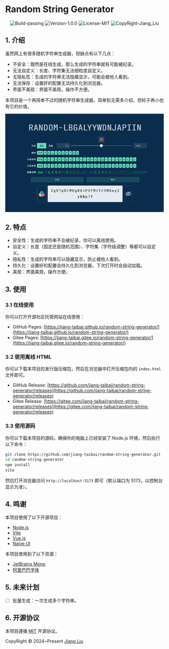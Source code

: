 # Random String Generator

<div align="center">
  <img src="https://img.shields.io/badge/Build-passing-%2396C40F" alt="Build-passing"/>
  <img src="https://img.shields.io/badge/Version-1.0.0-%231081C1" alt="Version-1.0.0"/>
  <img src="https://img.shields.io/badge/License-MIT-%2396C40F" alt="License-MIT"/>
  <img src="https://img.shields.io/badge/CopyRight-Jiang_Liu-%2396C40F" alt="CopyRight-Jiang_Liu"/>
</div>

## 1. 介绍

虽然网上有很多随机字符串生成器，但缺点有以下几点：

- 不安全：既然是在线生成，那么生成的字符串就有可能被纪录。
- 无法自定义：长度、字符集无法细粒度自定义。
- 无隐私性：生成的字符串无法隐藏显示，可能会被他人看到。
- 无法保存：设置好的配置无法持久化到浏览器。
- 界面不美观：界面不美观，操作不方便。

本项目是一个再简单不过的随机字符串生成器，简单到无需多介绍，但轮子再小也有它的价值。

![Preview](./assets/img/preview.gif)

## 2. 特点

- 安全性：生成的字符串不会被纪录，你可以离线使用。
- 自定义：长度（固定还是随机范围）、字符集（字符级调整）等都可以自定义。
- 隐私性：生成的字符串可以隐藏显示，防止被他人看到。
- 持久化：设置好的配置会持久化到浏览器，下次打开时会自动加载。
- 美观：界面美观，操作方便。

## 3. 使用

### 3.1 在线使用

你可以打开开源社区托管网站在线使用：

- GitHub
  Pages: [https://jiang-taibai.github.io/random-string-generator/](https://jiang-taibai.github.io/random-string-generator/)
- Gitee
  Pages: [https://jiang-taibai.gitee.io/random-string-generator/](https://jiang-taibai.gitee.io/random-string-generator/)

### 3.2 使用离线 HTML

你可以下载本项目的发行版压缩包，然后在浏览器中打开压缩包内的 `index.html` 文件即可。

- GitHub
  Release: [https://github.com/jiang-taibai/random-string-generator/releases](https://github.com/jiang-taibai/random-string-generator/releases)
- Gitee
  Release: [https://gitee.com/jiang-taibai/random-string-generator/releases](https://gitee.com/jiang-taibai/random-string-generator/releases)

### 3.3 使用源码

你可以下载本项目的源码，确保你的电脑上已经安装了 Node.js 环境，然后执行以下命令：

```bash
git clone https://github.com/jiang-taibai/random-string-generator.git
cd random-string-generator
npm install
vite
```

然后打开浏览器访问 `http://localhost:5173` 即可（默认端口为 5173，以控制台显示为准）。

## 4. 鸣谢

本项目使用了以下开源项目：

- [Node.js](https://nodejs.org/)
- [Vite](https://vitejs.dev/)
- [Vue.js](https://vuejs.org/)
- [Naive UI](https://www.naiveui.com/)

本项目使用到了以下资源：

- [JetBrains Mono](https://github.com/JetBrains/JetBrainsMono)
- [阿⾥巴巴字体](https://www.alibabafonts.com/#/font)

## 5. 未来计划

- [ ] 批量生成：一次生成多个字符串。

## 6. 开源协议

本项目遵循 [MIT](https://opensource.org/licenses/MIT) 开源协议。

CopyRight © 2024~Present [Jiang Liu](https://coderjiang.com)